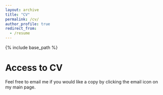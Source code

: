 ```yaml
---
layout: archive
title: "CV"
permalink: /cv/
author_profile: true
redirect_from:
  - /resume
---
```


{% include base_path %}

Access to CV
======
Feel free to email me if you would like a copy by clicking the email icon on my main page.
